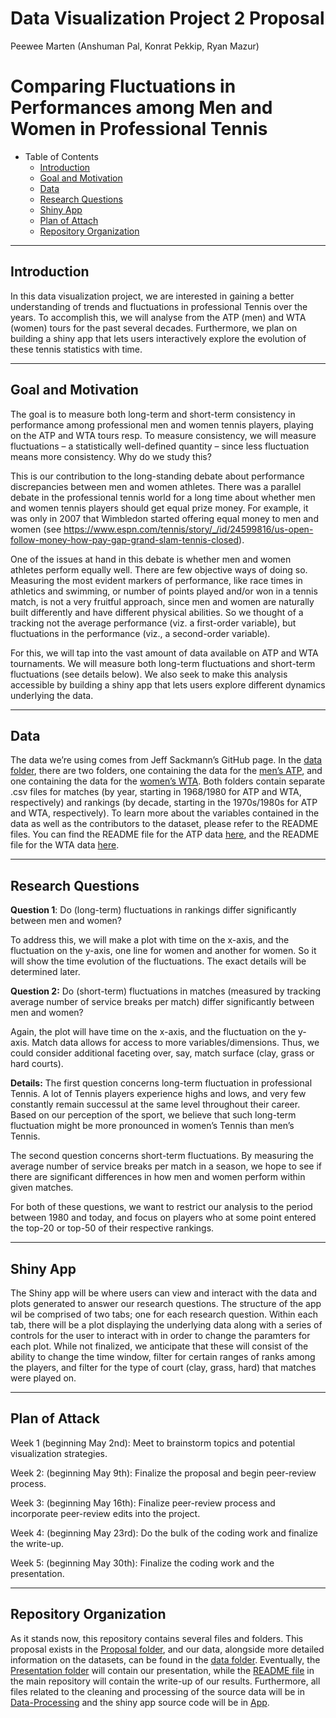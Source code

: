 Data Visualization Project 2 Proposal
================
Peewee Marten (Anshuman Pal, Konrat Pekkip, Ryan Mazur)

# Comparing Fluctuations in Performances among Men and Women in Professional Tennis

  - Table of Contents
      - [Introduction](#introduction)
      - [Goal and Motivation](#goal-and-motivation)
      - [Data](#data)
      - [Research Questions](#research-questions)
      - [Shiny App](#shiny-app)
      - [Plan of Attach](#plan-of-attack)
      - [Repository Organization](#repository-organization)

-----

## Introduction

In this data visualization project, we are interested in gaining a
better understanding of trends and fluctuations in professional Tennis
over the years. To accomplish this, we will analyse from the ATP (men)
and WTA (women) tours for the past several decades. Furthermore, we plan
on building a shiny app that lets users interactively explore the
evolution of these tennis statistics with time.

-----

## Goal and Motivation

The goal is to measure both long-term and short-term consistency in
performance among professional men and women tennis players, playing on
the ATP and WTA tours resp. To measure consistency, we will measure
fluctuations – a statistically well-defined quantity – since less
fluctuation means more consistency. Why do we study this?

This is our contribution to the long-standing debate about performance
discrepancies between men and women athletes. There was a parallel
debate in the professional tennis world for a long time about whether
men and women tennis players should get equal prize money. For example,
it was only in 2007 that Wimbledon started offering equal money to men
and women (see
<https://www.espn.com/tennis/story/_/id/24599816/us-open-follow-money-how-pay-gap-grand-slam-tennis-closed>).

One of the issues at hand in this debate is whether men and women
athletes perform equally well. There are few objective ways of doing so.
Measuring the most evident markers of performance, like race times in
athletics and swimming, or number of points played and/or won in a
tennis match, is not a very fruitful approach, since men and women are
naturally built differently and have different physical abilities. So we
thought of a tracking not the average performance (viz. a first-order
variable), but fluctuations in the performance (viz., a second-order
variable).

For this, we will tap into the vast amount of data available on ATP and
WTA tournaments. We will measure both long-term fluctuations and
short-term fluctuations (see details below). We also seek to make this
analysis accessible by building a shiny app that lets users explore
different dynamics underlying the data.

-----

## Data

The data we’re using comes from Jeff Sackmann’s GitHub page. In the
[data folder](data), there are two folders, one containing the data for
the [men’s ATP](data/atp), and one containing the data for the [women’s
WTA](data/wta). Both folders contain separate .csv files for matches (by
year, starting in 1968/1980 for ATP and WTA, respectively) and rankings
(by decade, starting in the 1970s/1980s for ATP and WTA, respectively).
To learn more about the variables contained in the data as well as the
contributors to the dataset, please refer to the README files. You can
find the README file for the ATP data [here](data/atp/README.md), and
the README file for the WTA data [here](data/wta/README.md).

-----

## Research Questions

**Question 1**: Do (long-term) fluctuations in rankings differ
significantly between men and women?

To address this, we will make a plot with time on the x-axis, and the
fluctuation on the y-axis, one line for women and another for women. So
it will show the time evolution of the fluctuations. The exact details
will be determined later.

**Question 2:** Do (short-term) fluctuations in matches (measured by
tracking average number of service breaks per match) differ
significantly between men and women?

Again, the plot will have time on the x-axis, and the fluctuation on the
y-axis. Match data allows for access to more variables/dimensions. Thus,
we could consider additional faceting over, say, match surface (clay,
grass or hard courts).

**Details:** The first question concerns long-term fluctuation in
professional Tennis. A lot of Tennis players experience highs and lows,
and very few constantly remain successul at the same level throughout
their career. Based on our perception of the sport, we believe that such
long-term fluctuation might be more pronounced in women’s Tennis than
men’s Tennis.

The second question concerns short-term fluctuations. By measuring the
average number of service breaks per match in a season, we hope to see
if there are significant differences in how men and women perform within
given matches.

For both of these questions, we want to restrict our analysis to the
period between 1980 and today, and focus on players who at some point
entered the top-20 or top-50 of their respective rankings.

-----

## Shiny App

The Shiny app will be where users can view and interact with the data
and plots generated to answer our research questions. The structure of
the app wil be comprised of two tabs; one for each research question.
Within each tab, there will be a plot displaying the underlying data
along with a series of controls for the user to interact with in order
to change the paramters for each plot. While not finalized, we
anticipate that these will consist of the ability to change the time
window, filter for certain ranges of ranks among the players, and filter
for the type of court (clay, grass, hard) that matches were played on.

-----

## Plan of Attack

Week 1 (beginning May 2nd): Meet to brainstorm topics and potential
visualization strategies.

Week 2: (beginning May 9th): Finalize the proposal and begin peer-review
process.

Week 3: (beginning May 16th): Finalize peer-review process and
incorporate peer-review edits into the project.

Week 4: (beginning May 23rd): Do the bulk of the coding work and
finalize the write-up.

Week 5: (beginning May 30th): Finalize the coding work and the
presentation.

-----

## Repository Organization

As it stands now, this repository contains several files and folders.
This proposal exists in the [Proposal folder](Proposal), and our data,
alongside more detailed information on the datasets, can be found in the
[data folder](data). Eventually, the [Presentation folder](Presentation)
will contain our presentation, while the [README file](README.md) in the
main repository will contain the write-up of our results. Furthermore,
all files related to the cleaning and processing of the source data will
be in [Data-Processing](Data-Processing) and the shiny app source code
will be in [App](App).
